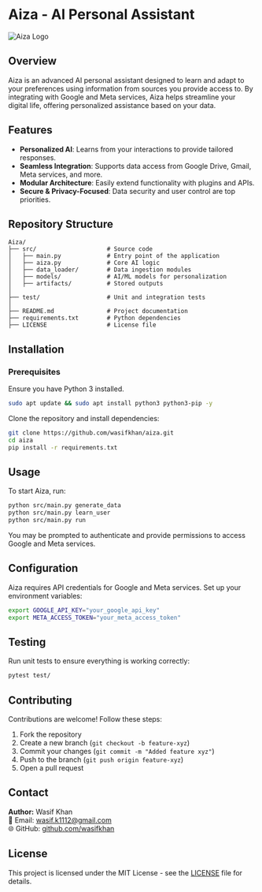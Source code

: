 # Aiza - AI Personal Assistant

![Aiza Logo](https://github.com/WasifKhan/Aiza/images/blob/master/Aiza%20logo.png)

## Overview
Aiza is an advanced AI personal assistant designed to learn and adapt to your preferences using information from sources you provide access to. By integrating with Google and Meta services, Aiza helps streamline your digital life, offering personalized assistance based on your data.

## Features
- **Personalized AI**: Learns from your interactions to provide tailored responses.
- **Seamless Integration**: Supports data access from Google Drive, Gmail, Meta services, and more.
- **Modular Architecture**: Easily extend functionality with plugins and APIs.
- **Secure & Privacy-Focused**: Data security and user control are top priorities.

## Repository Structure
```
Aiza/
├── src/                    # Source code
│   ├── main.py             # Entry point of the application
│   ├── aiza.py             # Core AI logic
│   ├── data_loader/        # Data ingestion modules
│   ├── models/             # AI/ML models for personalization
│   ├── artifacts/          # Stored outputs
│
├── test/                   # Unit and integration tests
│
├── README.md               # Project documentation
├── requirements.txt        # Python dependencies
├── LICENSE                 # License file
```

## Installation
### Prerequisites
Ensure you have Python 3 installed.

```sh
sudo apt update && sudo apt install python3 python3-pip -y
```

Clone the repository and install dependencies:
```sh
git clone https://github.com/wasifkhan/aiza.git
cd aiza
pip install -r requirements.txt
```

## Usage
To start Aiza, run:
```sh
python src/main.py generate_data
python src/main.py learn_user
python src/main.py run
```
You may be prompted to authenticate and provide permissions to access Google and Meta services.

## Configuration
Aiza requires API credentials for Google and Meta services. Set up your environment variables:
```sh
export GOOGLE_API_KEY="your_google_api_key"
export META_ACCESS_TOKEN="your_meta_access_token"
```

## Testing
Run unit tests to ensure everything is working correctly:
```sh
pytest test/
```

## Contributing
Contributions are welcome! Follow these steps:
1. Fork the repository
2. Create a new branch (`git checkout -b feature-xyz`)
3. Commit your changes (`git commit -m "Added feature xyz"`)
4. Push to the branch (`git push origin feature-xyz`)
5. Open a pull request

## Contact
**Author:** Wasif Khan  
📧 Email: [wasif.k1112@gmail.com](mailto:wasif.k1112@gmail.com)  
🌐 GitHub: [github.com/wasifkhan](https://github.com/wasifkhan)

## License
This project is licensed under the MIT License - see the [LICENSE](LICENSE) file for details.


